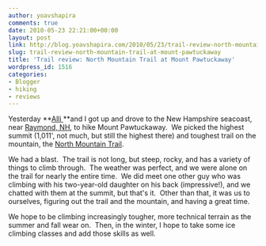 ```yaml
---
author: yoavshapira
comments: true
date: 2010-05-23 22:21:00+00:00
layout: post
link: http://blog.yoavshapira.com/2010/05/23/trail-review-north-mountain-trail-at-mount-pawtuckaway/
slug: trail-review-north-mountain-trail-at-mount-pawtuckaway
title: 'Trail review: North Mountain Trail at Mount Pawtuckaway'
wordpress_id: 1516
categories:
- Blogger
- hiking
- reviews
---
```


Yesterday **[Alli ](http://allisonshapira.com/)**and I got up and drove to the New Hampshire seacoast, near [Raymond, NH](http://www.raymond-nh.com/), to hike Mount Pawtuckaway.  We picked the highest summit (1,011', not much, but still the highest there) and toughest trail on the mountain, the [North Mountain Trail](http://hikenh.netfirms.com/TDPawtuN.htm).  
  
We had a blast.  The trail is not long, but steep, rocky, and has a variety of things to climb through.  The weather was perfect, and we were alone on the trail for nearly the entire time.  We did meet one other guy who was climbing with his two-year-old daughter on his back (impressive!), and we chatted with them at the summit, but that's it.  Other than that, it was us to ourselves, figuring out the trail and the mountain, and having a great time.  
  
We hope to be climbing increasingly tougher, more technical terrain as the summer and fall wear on.  Then, in the winter, I hope to take some ice climbing classes and add those skills as well.
